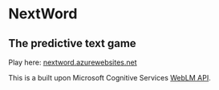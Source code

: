 # NextWord
## The predictive text game

Play here: [nextword.azurewebsites.net](http://nextword.azurewebsites.net/)

This is a built upon Microsoft Cognitive Services [WebLM API](https://www.microsoft.com/cognitive-services/en-us/web-language-model-api).
